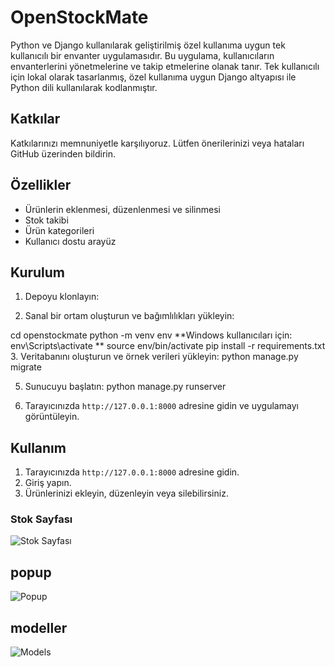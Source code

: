 # OpenStockMate
Python ve Django kullanılarak geliştirilmiş özel kullanıma uygun tek kullanıcılı bir envanter uygulamasıdır. Bu uygulama, kullanıcıların envanterlerini yönetmelerine ve takip etmelerine olanak tanır. Tek kullanıcılı için lokal olarak tasarlanmış, özel kullanıma uygun Django altyapısı ile Python dili kullanılarak kodlanmıştır.

## Katkılar
Katkılarınızı memnuniyetle karşılıyoruz. Lütfen önerilerinizi veya hataları GitHub üzerinden bildirin.

## Özellikler
- Ürünlerin eklenmesi, düzenlenmesi ve silinmesi
- Stok takibi
- Ürün kategorileri
- Kullanıcı dostu arayüz

## Kurulum

1. Depoyu klonlayın:
   
3. Sanal bir ortam oluşturun ve bağımlılıkları yükleyin:

cd openstockmate
python -m venv env
**Windows kullanıcıları için: env\Scripts\activate
**
source env/bin/activate 
pip install -r requirements.txt
3. Veritabanını oluşturun ve örnek verileri yükleyin:
python manage.py migrate

5. Sunucuyu başlatın:
python manage.py runserver

7. Tarayıcınızda `http://127.0.0.1:8000` adresine gidin ve uygulamayı görüntüleyin.

## Kullanım

1. Tarayıcınızda `http://127.0.0.1:8000` adresine gidin.
2. Giriş yapın.
3. Ürünlerinizi ekleyin, düzenleyin veya silebilirsiniz.



### Stok Sayfası
![Stok Sayfası](https://github.com/OpenStockMate/DjangoApp/blob/main/homepage.png?raw=true)

## popup 
![Popup](https://github.com/OpenStockMate/DjangoApp/blob/main/popup.png?raw=true)

## modeller
![Models](https://raw.githubusercontent.com/OpenStockMate/DjangoApp/main/new_models.png)

